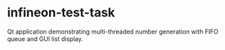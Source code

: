# infineon-test-task
Qt application demonstrating multi-threaded number generation with FIFO queue and GUI list display.
